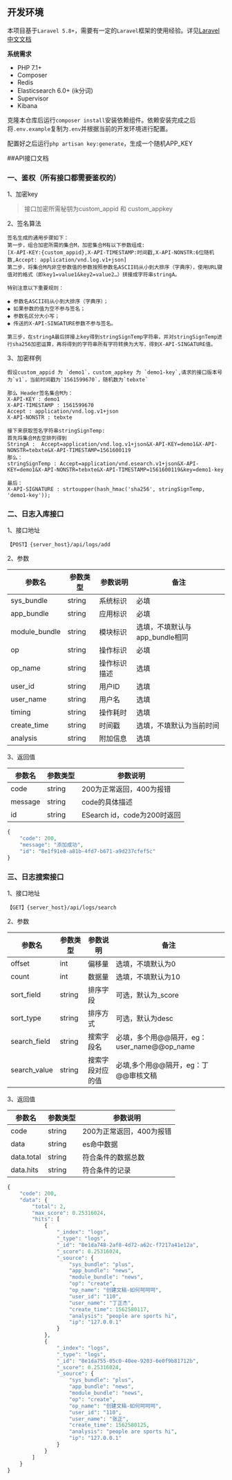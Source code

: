 ## 开发环境


本项目基于`Laravel 5.8+`，需要有一定的`Laravel`框架的使用经验。详见[Laravel中文文档](https://learnku.com/docs/laravel/5.8)

**系统需求**

* PHP 7.1+
* Composer
* Redis 
* Elasticsearch 6.0+ (ik分词)
* Supervisor
* Kibana

克隆本仓库后运行`composer install`安装依赖组件。依赖安装完成之后将`.env.example`复制为`.env`并根据当前的开发环境进行配置。

配置好之后运行`php artisan key:generate`，生成一个随机APP_KEY





##API接口文档
### 一、鉴权（所有接口都需要鉴权的）
1、加密key
>接口加密所需秘钥为custom_appid 和 custom_appkey

2、签名算法

```
签名生成的通用步骤如下：
第一步，组合加密所需的集合M，加密集合M有以下参数组成:
[X-API-KEY:{custom_appid},X-API-TIMESTAMP:时间戳,X-API-NONSTR:6位随机数,Accept: application/vnd.log.v1+json]
第二步，将集合M内非空参数值的参数按照参数名ASCII码从小到大排序（字典序），使用URL键值对的格式（即key1=value1&key2=value2…）拼接成字符串stringA。

特别注意以下重要规则：

◆ 参数名ASCII码从小到大排序（字典序）；
◆ 如果参数的值为空不参与签名；
◆ 参数名区分大小写；
◆ 传送的X-API-SINGATURE参数不参与签名。

第三步，在stringA最后拼接上key得到stringSignTemp字符串，并对stringSignTemp进行sha256加密运算，再将得到的字符串所有字符转换为大写，得到X-API-SINGATURE值。

```   

3、加密样例

```
假设custom_appid 为 `demo1`，custom_appkey 为 `demo1-key`,请求的接口版本号为`v1`，当前时间戳为`1561599670`，随机数为`tebxte`

那么 Header签名集合M为：
X-API-KEY : demo1
X-API-TIMESTAMP : 1561599670
Accept : application/vnd.log.v1+json
X-API-NONSTR : tebxte

接下来获取签名字符串stringSignTemp:
首先将集合M去空排列得到
StringA :  Accept=application/vnd.log.v1+json&X-API-KEY=demo1&X-API-NONSTR=tebxte&X-API-TIMESTAMP=1561600119
那么：
stringSignTemp : Accept=application/vnd.esearch.v1+json&X-API-KEY=demo1&X-API-NONSTR=tebxte&X-API-TIMESTAMP=1561600119&key=demo1-key

最后：
X-API-SIGNATURE : strtoupper(hash_hmac('sha256', stringSignTemp, 'demo1-key'));
```



### 二、日志入库接口
1、接口地址   

```
【POST】{server_host}/api/logs/add
```

2、参数   

| 参数名 | 参数类型 | 参数说明 | 备注 |
| --- | --- | --- | --- |
| sys_bundle | string | 系统标识 | 必填 |
| app_bundle | string | 应用标识 | 必填 |
| module_bundle | string | 模块标识 | 选填，不填默认与app_bundle相同 |
| op | string | 操作标识 | 必填 |
| op_name | string | 操作标识描述 | 选填 |
| user_id | string | 用户ID | 选填 |
| user_name | string | 用户名 | 选填 |
| timing | string | 操作耗时 | 选填 |
| create_time | string | 时间戳 | 选填，不填默认为当前时间 |
| analysis | string | 附加信息 | 选填 |

3、返回值   

| 参数名 | 参数类型 | 参数说明 |
| --- | --- | --- |
| code | string | 200为正常返回，400为报错 |
| message | string | code的具体描述 |
| id | string | ESearch id，code为200时返回 |

```php
{
    "code": 200,
    "message": "添加成功",
    "id": "8e1f91e8-a81b-4fd7-b671-a9d237cfef5c"
}
```



### 三、日志搜索接口

1、接口地址   

```
【GET】{server_host}/api/logs/search
```

2、参数   

| 参数名 | 参数类型 | 参数说明 | 备注 |
| --- | --- | --- | --- |
| offset | int | 偏移量 | 选填，不填默认为0 |
| count | int | 数据量 | 选填，不填默认为10 |
| sort_field | string | 排序字段 | 可选，默认为_score |
| sort_type | string | 排序方式 | 可选，默认为desc |
| search_field | string | 搜索字段名 | 必填，多个用@@隔开，eg：user\_name@@op\_name |
| search_value | string | 搜索字段对应的值 | 必填,多个用@@隔开，eg：丁@@审核文稿 |


3、返回值   

| 参数名 | 参数类型 | 参数说明 |
| --- | --- | --- |
| code | string | 200为正常返回，400为报错 |
| data | string | es命中数据 |
| data.total | string | 符合条件的数据总数 |
| data.hits | string | 符合条件的记录 |

```php
{
    "code": 200,
    "data": {
        "total": 2,
        "max_score": 0.25316024,
        "hits": [
            {
                "_index": "logs",
                "_type": "logs",
                "_id": "8e1da748-2af8-4d72-a62c-f7217a41e12a",
                "_score": 0.25316024,
                "_source": {
                    "sys_bundle": "plus",
                    "app_bundle": "news",
                    "module_bundle": "news",
                    "op": "create",
                    "op_name": "创建文稿-如何呵呵呵",
                    "user_id": "110",
                    "user_name": "丁正杰",
                    "create_time": 1562580117,
                    "analysis": "people are sports hi",
                    "ip": "127.0.0.1"
                }
            },
            {
                "_index": "logs",
                "_type": "logs",
                "_id": "8e1da755-05c0-40ee-9203-6e0f9b81712b",
                "_score": 0.25316024,
                "_source": {
                    "sys_bundle": "plus",
                    "app_bundle": "news",
                    "module_bundle": "news",
                    "op": "create",
                    "op_name": "创建文稿-如何呵呵呵",
                    "user_id": "110",
                    "user_name": "张正",
                    "create_time": 1562580125,
                    "analysis": "people are sports hi",
                    "ip": "127.0.0.1"
                }
            }
        ]
    }
}
```









